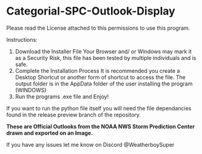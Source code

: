 # Categorial-SPC-Outlook-Display

Please read the License attached to this permissions to use this program.

Instructions:
1. Download the Installer File
       Your Browser and/ or Windows may mark it as a Security Risk, this file has been tested by multiple individuals and is safe.
2. Complete the Installation Process
       It is recommended you create a Desktop Shortcut or another form of shortcut to access the file. The output folder is in the AppData folder of the user installing the program (WINDOWS)
3. Run the programs .exe file and Enjoy!

If you want to run the python file itself you will need the file dependancies found in the release preview branch of the repository.

**These are Official Outlooks from the NOAA NWS Storm Prediction Center drawn and exported on an Image.**

If you have any issues let me know on Discord @WeatherboySuper
